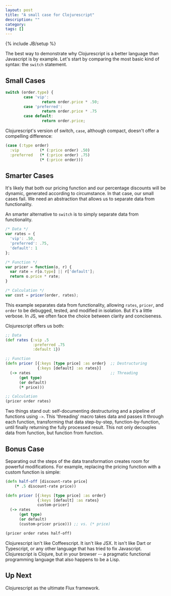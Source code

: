 ```yaml
---
layout: post
title: "A small case for Clojurescript"
description: ""
category:
tags: []
---
```

{% include JB/setup %}

The best way to demonstrate why Clojurescript is a better language than Javascript is by example. Let's start by comparing the most basic kind of syntax: the `switch` statement.

## Small Cases

```js
switch (order.type) {
        case 'vip':
                return order.price * .50;
        case 'preferred':
                return order.price * .75
        case default:
                return order.price;
```

Clojurescript's version of switch, `case`, although compact, doesn't offer a compelling difference:

```clj
(case (:type order)
  :vip         (* (:price order) .50)
  :preferred   (* (:price order) .75)
               (* (:price order)))
```

## Smarter Cases

It's likely that both our pricing function and our percentage discounts will be dynamic, generated according to circumstance. In that case, our small cases fail. We need an abstraction that allows us to separate data from functionality.

An smarter alternative to `switch` is to simply separate data from functionality.

```js
/* Data */
var rates = {
  'vip': .50,
  'preferred': .75,
  'default': 1
};

/* Function */
var pricer = function(o, r) {
  var rate = r[o.type] || r['default'];
  return o.price * rate;
}

/* Calculation */
var cost = pricer(order, rates);
```

This example separates data from functionality, allowing `rates`, `pricer`, and `order` to be debugged, tested, and modified in isolation. But it's a little verbose. In JS, we often face the choice between clarity and conciseness.

Clojurescript offers us both:

```clj
;; Data
(def rates {:vip .5
            :preferred .75
            :default 1})

;; Function
(defn pricer [{:keys [type price] :as order}  ;; Destructuring
              {:keys [default] :as rates}]
  (-> rates                                   ;; Threading
      (get type)
      (or default)
      (* price)))

;; Calculation
(pricer order rates)

```

Two things stand out: self-documenting destructuring and a pipeline of functions using `->`. This 'threading' macro takes data and passes it through each function, transforming that data step-by-step, function-by-function, until finally returning the fully processed result. This not only decouples data from function, but function from function.

## Bonus Case

Separating out the steps of the data transformation creates room for powerful modifications. For example, replacing the pricing function with a custom function is simple:

```clj
(defn half-off [discount-rate price]
    (* .5 discount-rate price))

(defn pricer [{:keys [type price] :as order}
              {:keys [default] :as rates}
              custom-pricer]
  (-> rates
      (get type)
      (or default)
      (custom-pricer price))) ;; vs. (* price)

(pricer order rates half-off)
```

Clojurescript isn't like Coffeescript. It isn't like JSX. It isn't like Dart or Typescript, or any other language that has tried to fix Javascript. Clojurescript is Clojure, but in your browser -- a pragmatic functional programming language that also happens to be a Lisp.

## Up Next

Clojurescript as the ultimate Flux framework.

<div style= "display:none">
## Blown-Mind Cases

If the type needs to be calculated by the product SKU, as pulled from a REST endpoint? And the result needs to be sent to the state machine instead of being returned directly? And we need to log our results to the console half-way through the process, right before making a second REST call for a prices from the server? Oh, and we should check prices only when the shopping-cart says it is ready for checkout?

```clj

(defn pricer [{:keys [sku price] :as order}  ;; vs. type
              {:keys [default] :as rates}
              custom-pricer
              state-machine]
  (go (-> rates
          (get (<! (request-type sku))     ;; Asynchronous as if synchronous
          (or default)
          (log :red :bold)                 ;; Log partial result in color
          ((<! (server-pricer)) price))    ;; More Async!
          (partial >! state-machine)))))   ;; Notify the SM

(go (while true                            ;; Infinite loop, but only locally
      (-> (<! shopping-cart)               ;; Parks as if threaded
          checking-out?
          (if (pricer order rates server-pricer state-machine)))))

```
</div>

